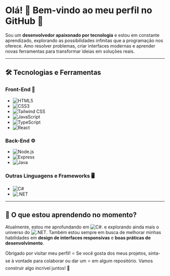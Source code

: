# Olá! 👋 Bem-vindo ao meu perfil no GitHub 🚀

Sou um **desenvolvedor apaixonado por tecnologia** e estou em constante aprendizado, explorando as possibilidades infinitas que a programação nos oferece. Amo resolver problemas, criar interfaces modernas e aprender novas ferramentas para transformar ideias em soluções reais.

---

## 🛠️ Tecnologias e Ferramentas

### Front-End 🌟
- ![HTML5](https://img.shields.io/badge/-HTML5-E34F26?logo=html5&logoColor=white&style=flat)
- ![CSS3](https://img.shields.io/badge/-CSS3-1572B6?logo=css3&logoColor=white&style=flat)
- ![Tailwind CSS](https://img.shields.io/badge/-Tailwind%20CSS-38B2AC?logo=tailwind-css&logoColor=white&style=flat)
- ![JavaScript](https://img.shields.io/badge/-JavaScript-F7DF1E?logo=javascript&logoColor=black&style=flat)
- ![TypeScript](https://img.shields.io/badge/-TypeScript-007ACC?logo=typescript&logoColor=white&style=flat)
- ![React](https://img.shields.io/badge/-React-61DAFB?logo=react&logoColor=black&style=flat)

### Back-End ⚙️
- ![Node.js](https://img.shields.io/badge/-Node.js-339933?logo=node.js&logoColor=white&style=flat)
- ![Express](https://img.shields.io/badge/-Express-000000?logo=express&logoColor=white&style=flat)
- ![Java](https://img.shields.io/badge/-Java-007396?logo=java&logoColor=white&style=flat)

### Outras Linguagens e Frameworks 🖥️
- ![C#](https://img.shields.io/badge/-C%23-239120?logo=c-sharp&logoColor=white&style=flat)
- ![.NET](https://img.shields.io/badge/-.NET-512BD4?logo=dotnet&logoColor=white&style=flat)

---

## 🌱 O que estou aprendendo no momento?
Atualmente, estou me aprofundando em ![C#](https://img.shields.io/badge/-C%23-239120?logo=c-sharp&logoColor=white&style=flat). e explorando ainda mais o universo do ![.NET](https://img.shields.io/badge/-.NET-512BD4?logo=dotnet&logoColor=white&style=flat). Também estou sempre em busca de melhorar minhas habilidades em **design de interfaces responsivas** e **boas práticas de desenvolvimento**.



Obrigado por visitar meu perfil! ⭐ Se você gosta dos meus projetos, sinta-se à vontade para colaborar ou dar um ⭐️ em algum repositório. Vamos construir algo incrível juntos! 🚀
